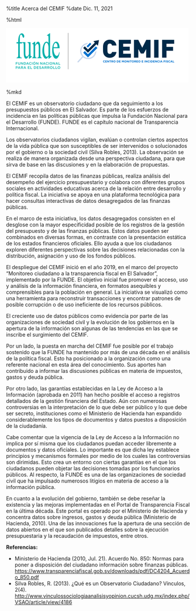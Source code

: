 %title Acerca del CEMIF
%date Dic. 11, 2021

%html

<div class="row">
        <img src="/res/imgs/funde-cemif.png">
</div>

%mkd

El CEMIF es un observatorio ciudadano que da seguimiento a los presupuestos
públicos en El Salvador. Es parte de los esfuerzos de incidencia en las
políticas públicas que impulsa la Fundación Nacional para el Desarrollo
(FUNDE). FUNDE es el capítulo nacional de Transparencia Internacional.

Los observatorios ciudadanos vigilan, evalúan o controlan ciertos aspectos de la
vida pública que son susceptibles de ser intervenidos o solucionados por el
gobierno o la sociedad civil (Silva Robles, 2013). La observación se realiza de
manera organizada desde una perspectiva ciudadana, para que sirva de base en las
discusiones y en la elaboración de propuestas.

El CEMIF recopila datos de las finanzas públicas, realiza análisis del desempeño
del ejercicio presupuestario y colabora con diferentes grupos sociales en
actividades educativas acerca de la relación entre desarrollo y política fiscal.
La iniciativa se apoya en una plataforma tecnológica para hacer consultas
interactivas de datos desagregados de las finanzas públicas.

En el marco de esta iniciativa, los datos desagregados consisten en el desglose
con la mayor especificidad posible de los registros de la gestión del
presupuesto y de las finanzas públicas. Estos datos pueden ser combinados en
diversas formas, en contraste con la presentación estática de los estados
financieros oficiales. Ello ayuda a que los ciudadanos exploren diferentes
perspectivas sobre las decisiones relacionadas con la distribución, asignación y
uso de los fondos públicos.

El despliegue del CEMIF inició en el año 2019, en el marco del proyecto
“Monitoreo ciudadano a la transparencia fiscal en El Salvador”, implementado por
la FUNDE. El objetivo inicial fue promover el acceso, uso y análisis de la
información financiera, en formatos asequibles y comprensibles para la población
en general. La iniciativa se visualizó como una herramienta para reconstruir
transacciones y encontrar patrones de posible corrupción o de uso ineficiente de
los recursos públicos.

El creciente uso de datos públicos como evidencia por parte de las
organizaciones de sociedad civil y la evolución de los gobiernos en la apertura
de la información son algunas de las tendencias en las que se inscribe el
surgimiento del CEMIF.

Por un lado, la puesta en marcha del CEMIF fue posible por el trabajo sostenido
que la FUNDE ha mantenido por más de una década en el análisis de la política
fiscal. Esto ha posicionado a la organización como una referente nacional en
esta área del conocimiento. Sus aportes han contribuido a informar las
discusiones públicas en materia de impuestos, gastos y deuda pública.

Por otro lado, las garantías establecidas en la Ley de Acceso a la Información
(aprobada en 2011) han hecho posible el acceso a registros detallados de la
gestión financiera del Estado. Aún con numerosas controversias en la
interpretación de lo que debe ser público y lo que debe ser secreto,
instituciones como el Ministerio de Hacienda han expandido considerablemente
los tipos de documentos y datos puestos a disposición de la ciudadanía.

Cabe comentar que la vigencia de la Ley de Acceso a la Información no implica
por sí misma que los ciudadanos puedan acceder libremente a documentos y datos
oficiales. Lo importante es que dicha ley establece principios y mecanismos
formales por medio de los cuales las controversias son dirimidas. Esto crea un
entorno con ciertas garantías en el que los ciudadanos pueden objetar las
decisiones tomadas por los funcionarios públicos. Al respecto, la FUNDE es una
de las organizaciones de sociedad civil que ha impulsado numerosos litigios en
materia de acceso a la información pública.

En cuanto a la evolución del gobierno, también se debe reseñar la existencia y
las mejoras implementadas en el Portal de Transparencia Fiscal en la última
década. Este portal es operado por el Ministerio de Hacienda y concentra datos
sobre ingresos, gastos y deuda pública (Ministerio de Hacienda, 2010). Una de
las innovaciones fue la apertura de una sección de datos abiertos en el que son
publicados detalles sobre la ejecución presupuestaria y la recaudación de
impuestos, entre otros.

**Referencias:**

- Ministerio de Hacienda (2010, Jul. 21). Acuerdo No. 850: Normas para poner a
disposición del ciudadano información sobre finanzas públicas.
<https://www.transparenciafiscal.gob.sv/downloads/pdf/DC4204_Acuerdo_850.pdf>
- Silva Robles, R. (2013). ¿Qué es un Observatorio Ciudadano? Vínculos, 2(4).
<http://www.vinculossociologiaanalisisyopinion.cucsh.udg.mx/index.php/VSAO/article/view/4186>
